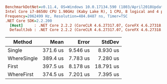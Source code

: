 ``` ini

BenchmarkDotNet=v0.11.4, OS=Windows 10.0.17134.590 (1803/April2018Update/Redstone4)
Intel Core i7-8650U CPU 1.90GHz (Kaby Lake R), 1 CPU, 8 logical and 4 physical cores
Frequency=2062499 Hz, Resolution=484.8487 ns, Timer=TSC
.NET Core SDK=2.2.200
  [Host]     : .NET Core 2.2.2 (CoreCLR 4.6.27317.07, CoreFX 4.6.27318.02), 64bit RyuJIT  [AttachedDebugger]
  DefaultJob : .NET Core 2.2.2 (CoreCLR 4.6.27317.07, CoreFX 4.6.27318.02), 64bit RyuJIT


```
|      Method |     Mean |    Error |    StdDev |
|------------ |---------:|---------:|----------:|
|      Single | 371.6 us | 9.546 us |  8.930 us |
| WhereSingle | 389.4 us | 7.783 us |  7.280 us |
|       First | 397.5 us | 8.178 us | 18.791 us |
|  WhereFirst | 374.5 us | 7.201 us |  7.395 us |
